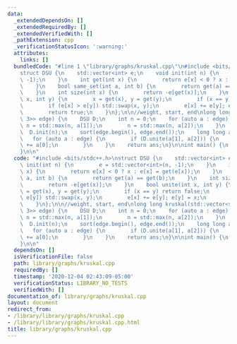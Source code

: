```yaml
---
data:
  _extendedDependsOn: []
  _extendedRequiredBy: []
  _extendedVerifiedWith: []
  _pathExtension: cpp
  _verificationStatusIcon: ':warning:'
  attributes:
    links: []
  bundledCode: "#line 1 \"library/graphs/kruskal.cpp\"\n#include <bits/stdc++.h>\n\
    struct DSU {\n    std::vector<int> e;\n    void init(int n) {\n        e = std::vector<int>(n,\
    \ -1);\n    }\n    int get(int x) {\n        return e[x] < 0 ? x : e[x] = get(e[x]);\n\
    \    }\n    bool same_set(int a, int b) {\n        return get(a) == get(b);\n\
    \    }\n    int size(int x) {\n        return -e[get(x)];\n    }\n    bool unite(int\
    \ x, int y) {\n        x = get(x), y = get(y);\n        if (x == y) return false;\n\
    \        if (e[x] > e[y]) std::swap(x, y);\n        e[x] += e[y]; e[y] = x;\n\
    \        return true;\n    }\n};\n\n//weight, start, end\nlong long kruskal(std::vector<std::array<int,\
    \ 3>> edge) {\n    DSU D;\n    int n = 0;\n    for (auto a : edge) {\n       \
    \ n = std::max(n, a[1]);\n        n = std::max(n, a[2]);\n    }\n    ++n;\n  \
    \  D.init(n);\n    sort(edge.begin(), edge.end());\n    long long ans = 0;\n \
    \   for (auto a : edge) {\n        if (D.unite(a[1], a[2])) {\n            ans\
    \ += a[0];\n        }\n    }\n    return ans;\n}\n\nint main() {\n    return 0;\n\
    }\n\n"
  code: "#include <bits/stdc++.h>\nstruct DSU {\n    std::vector<int> e;\n    void\
    \ init(int n) {\n        e = std::vector<int>(n, -1);\n    }\n    int get(int\
    \ x) {\n        return e[x] < 0 ? x : e[x] = get(e[x]);\n    }\n    bool same_set(int\
    \ a, int b) {\n        return get(a) == get(b);\n    }\n    int size(int x) {\n\
    \        return -e[get(x)];\n    }\n    bool unite(int x, int y) {\n        x\
    \ = get(x), y = get(y);\n        if (x == y) return false;\n        if (e[x] >\
    \ e[y]) std::swap(x, y);\n        e[x] += e[y]; e[y] = x;\n        return true;\n\
    \    }\n};\n\n//weight, start, end\nlong long kruskal(std::vector<std::array<int,\
    \ 3>> edge) {\n    DSU D;\n    int n = 0;\n    for (auto a : edge) {\n       \
    \ n = std::max(n, a[1]);\n        n = std::max(n, a[2]);\n    }\n    ++n;\n  \
    \  D.init(n);\n    sort(edge.begin(), edge.end());\n    long long ans = 0;\n \
    \   for (auto a : edge) {\n        if (D.unite(a[1], a[2])) {\n            ans\
    \ += a[0];\n        }\n    }\n    return ans;\n}\n\nint main() {\n    return 0;\n\
    }\n\n"
  dependsOn: []
  isVerificationFile: false
  path: library/graphs/kruskal.cpp
  requiredBy: []
  timestamp: '2020-12-04 02:43:09-05:00'
  verificationStatus: LIBRARY_NO_TESTS
  verifiedWith: []
documentation_of: library/graphs/kruskal.cpp
layout: document
redirect_from:
- /library/library/graphs/kruskal.cpp
- /library/library/graphs/kruskal.cpp.html
title: library/graphs/kruskal.cpp
---
```


